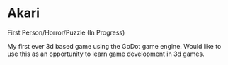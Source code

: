 # Akari
 First Person/Horror/Puzzle (In Progress)

 My first ever 3d based game using the GoDot game engine. Would like to use this as an opportunity to learn game development in 3d games.
